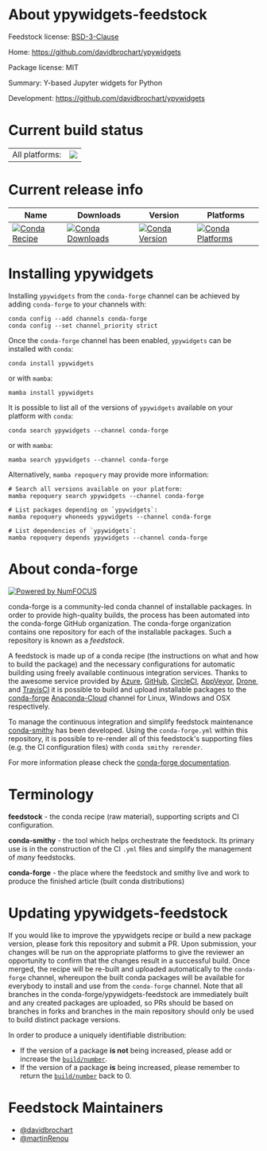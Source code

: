 About ypywidgets-feedstock
==========================

Feedstock license: [BSD-3-Clause](https://github.com/conda-forge/ypywidgets-feedstock/blob/main/LICENSE.txt)

Home: https://github.com/davidbrochart/ypywidgets

Package license: MIT

Summary: Y-based Jupyter widgets for Python

Development: https://github.com/davidbrochart/ypywidgets

Current build status
====================


<table><tr><td>All platforms:</td>
    <td>
      <a href="https://dev.azure.com/conda-forge/feedstock-builds/_build/latest?definitionId=19553&branchName=main">
        <img src="https://dev.azure.com/conda-forge/feedstock-builds/_apis/build/status/ypywidgets-feedstock?branchName=main">
      </a>
    </td>
  </tr>
</table>

Current release info
====================

| Name | Downloads | Version | Platforms |
| --- | --- | --- | --- |
| [![Conda Recipe](https://img.shields.io/badge/recipe-ypywidgets-green.svg)](https://anaconda.org/conda-forge/ypywidgets) | [![Conda Downloads](https://img.shields.io/conda/dn/conda-forge/ypywidgets.svg)](https://anaconda.org/conda-forge/ypywidgets) | [![Conda Version](https://img.shields.io/conda/vn/conda-forge/ypywidgets.svg)](https://anaconda.org/conda-forge/ypywidgets) | [![Conda Platforms](https://img.shields.io/conda/pn/conda-forge/ypywidgets.svg)](https://anaconda.org/conda-forge/ypywidgets) |

Installing ypywidgets
=====================

Installing `ypywidgets` from the `conda-forge` channel can be achieved by adding `conda-forge` to your channels with:

```
conda config --add channels conda-forge
conda config --set channel_priority strict
```

Once the `conda-forge` channel has been enabled, `ypywidgets` can be installed with `conda`:

```
conda install ypywidgets
```

or with `mamba`:

```
mamba install ypywidgets
```

It is possible to list all of the versions of `ypywidgets` available on your platform with `conda`:

```
conda search ypywidgets --channel conda-forge
```

or with `mamba`:

```
mamba search ypywidgets --channel conda-forge
```

Alternatively, `mamba repoquery` may provide more information:

```
# Search all versions available on your platform:
mamba repoquery search ypywidgets --channel conda-forge

# List packages depending on `ypywidgets`:
mamba repoquery whoneeds ypywidgets --channel conda-forge

# List dependencies of `ypywidgets`:
mamba repoquery depends ypywidgets --channel conda-forge
```


About conda-forge
=================

[![Powered by
NumFOCUS](https://img.shields.io/badge/powered%20by-NumFOCUS-orange.svg?style=flat&colorA=E1523D&colorB=007D8A)](https://numfocus.org)

conda-forge is a community-led conda channel of installable packages.
In order to provide high-quality builds, the process has been automated into the
conda-forge GitHub organization. The conda-forge organization contains one repository
for each of the installable packages. Such a repository is known as a *feedstock*.

A feedstock is made up of a conda recipe (the instructions on what and how to build
the package) and the necessary configurations for automatic building using freely
available continuous integration services. Thanks to the awesome service provided by
[Azure](https://azure.microsoft.com/en-us/services/devops/), [GitHub](https://github.com/),
[CircleCI](https://circleci.com/), [AppVeyor](https://www.appveyor.com/),
[Drone](https://cloud.drone.io/welcome), and [TravisCI](https://travis-ci.com/)
it is possible to build and upload installable packages to the
[conda-forge](https://anaconda.org/conda-forge) [Anaconda-Cloud](https://anaconda.org/)
channel for Linux, Windows and OSX respectively.

To manage the continuous integration and simplify feedstock maintenance
[conda-smithy](https://github.com/conda-forge/conda-smithy) has been developed.
Using the ``conda-forge.yml`` within this repository, it is possible to re-render all of
this feedstock's supporting files (e.g. the CI configuration files) with ``conda smithy rerender``.

For more information please check the [conda-forge documentation](https://conda-forge.org/docs/).

Terminology
===========

**feedstock** - the conda recipe (raw material), supporting scripts and CI configuration.

**conda-smithy** - the tool which helps orchestrate the feedstock.
                   Its primary use is in the construction of the CI ``.yml`` files
                   and simplify the management of *many* feedstocks.

**conda-forge** - the place where the feedstock and smithy live and work to
                  produce the finished article (built conda distributions)


Updating ypywidgets-feedstock
=============================

If you would like to improve the ypywidgets recipe or build a new
package version, please fork this repository and submit a PR. Upon submission,
your changes will be run on the appropriate platforms to give the reviewer an
opportunity to confirm that the changes result in a successful build. Once
merged, the recipe will be re-built and uploaded automatically to the
`conda-forge` channel, whereupon the built conda packages will be available for
everybody to install and use from the `conda-forge` channel.
Note that all branches in the conda-forge/ypywidgets-feedstock are
immediately built and any created packages are uploaded, so PRs should be based
on branches in forks and branches in the main repository should only be used to
build distinct package versions.

In order to produce a uniquely identifiable distribution:
 * If the version of a package **is not** being increased, please add or increase
   the [``build/number``](https://docs.conda.io/projects/conda-build/en/latest/resources/define-metadata.html#build-number-and-string).
 * If the version of a package **is** being increased, please remember to return
   the [``build/number``](https://docs.conda.io/projects/conda-build/en/latest/resources/define-metadata.html#build-number-and-string)
   back to 0.

Feedstock Maintainers
=====================

* [@davidbrochart](https://github.com/davidbrochart/)
* [@martinRenou](https://github.com/martinRenou/)

